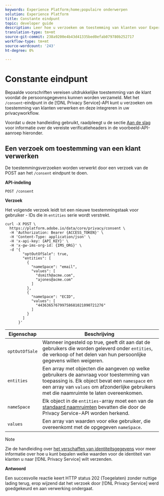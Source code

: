 ```yaml
---
keywords: Experience Platform;home;populaire onderwerpen
solution: Experience Platform
title: Constante eindpunt
topic: developer guide
description: Leer hoe u verzoeken om toestemming van klanten voor Experience Cloud-toepassingen beheert met de Privacy Service-API.
translation-type: tm+mt
source-git-commit: 238a9200e4b43d41335bed0efab079780b252717
workflow-type: tm+mt
source-wordcount: '243'
ht-degree: 0%

---
```



# Constante eindpunt

Bepaalde voorschriften vereisen uitdrukkelijke toestemming van de klant voordat de persoonsgegevens kunnen worden verzameld. Met het `/consent`-eindpunt in de [!DNL Privacy Service]-API kunt u verzoeken om toestemming van klanten verwerken en deze integreren in uw privacyworkflow.

Voordat u deze handleiding gebruikt, raadpleegt u de sectie [Aan de slag](./getting-started.md) voor informatie over de vereiste verificatieheaders in de voorbeeld-API-aanroep hieronder.

## Een verzoek om toestemming van een klant verwerken

De toestemmingsverzoeken worden verwerkt door een verzoek van de POST aan het `/consent` eindpunt te doen.

**API-indeling**

```http
POST /consent
```

**Verzoek**

Het volgende verzoek leidt tot een nieuwe toestemmingstaak voor gebruiker - IDs die in `entities` serie wordt verstrekt.

```shell
curl -X POST \
  https://platform.adobe.io/data/core/privacy/consent \
  -H 'Authorization: Bearer {ACCESS_TOKEN}' \
  -H 'Content-Type: application/json' \
  -H 'x-api-key: {API_KEY}' \
  -H 'x-gw-ims-org-id: {IMS_ORG}' \
  -d '{
        "optOutOfSale": true,
        "entities": [
          {
            "nameSpace": "email",
            "values": [
              "dsmith@acme.com",
              "ajones@acme.com"
            ]
          },
          {
            "nameSpace": "ECID",
            "values": [
              "443636576799758681021090721276"
            ]
          }
        ]
      }'
```

| Eigenschap | Beschrijving |
| --- | --- |
| `optOutOfSale` | Wanneer ingesteld op true, geeft dit aan dat de gebruikers die worden geleverd onder `entities`, de verkoop of het delen van hun persoonlijke gegevens willen weigeren. |
| `entities` | Een array met objecten die aangeven op welke gebruikers de aanvraag voor toestemming van toepassing is. Elk object bevat een `namespace` en een array van `values` om afzonderlijke gebruikers met die naamruimte te laten overeenkomen. |
| `nameSpace` | Elk object in de `entities`-array moet een van de [standaard naamruimten](./appendix.md#standard-namespaces) bevatten die door de Privacy Service-API worden herkend. |
| `values` | Een array van waarden voor elke gebruiker, die overeenkomt met de opgegeven `nameSpace`. |

>[!NOTE]
>
>Zie de handleiding over [het verschaffen van identiteitsgegevens](../identity-data.md) voor meer informatie over hoe u kunt bepalen welke waarden voor de identiteit van klanten u naar [!DNL Privacy Service] wilt verzenden.

**Antwoord**

Een succesvolle reactie keert HTTP status 202 (Toegelaten) zonder nuttige lading terug, erop wijzend dat het verzoek door [!DNL Privacy Service] werd goedgekeurd en aan verwerking ondergaat.